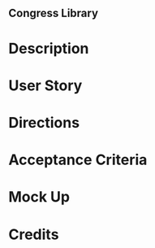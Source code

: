 ## Congress Library

# Description

# User Story

# Directions 

# Acceptance Criteria

# Mock Up

# Credits
